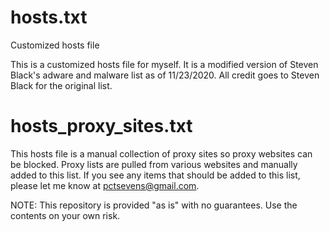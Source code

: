 # hosts.txt
Customized hosts file

This is a customized hosts file for myself.  It is a modified version of Steven Black's adware and malware list as of 11/23/2020.  All credit goes to Steven Black for the original list.

# hosts_proxy_sites.txt

This hosts file is a manual collection of proxy sites so proxy websites can be blocked.  Proxy lists are pulled from various websites
and manually added to this list.  If you see any items that should be added to this list, please let me know at pctsevens@gmail.com.

NOTE:  This repository is provided "as is" with no guarantees. Use the contents on your own risk.
